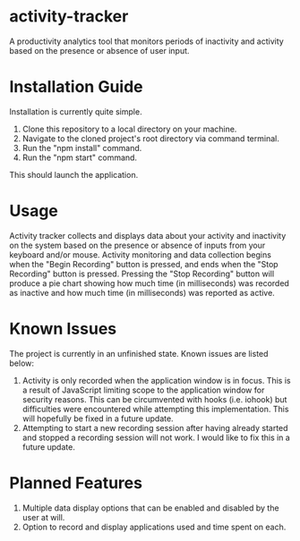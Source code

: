 # activity-tracker
A productivity analytics tool that monitors periods of inactivity and activity based on the presence or absence of user input.

# Installation Guide
Installation is currently quite simple.

1. Clone this repository to a local directory on your machine.
2. Navigate to the cloned project's root directory via command terminal.
3. Run the "npm install" command.
4. Run the "npm start" command.

This should launch the application.

# Usage
Activity tracker collects and displays data about your activity and inactivity on the system based on the presence or absence of inputs from your keyboard and/or mouse.
Activity monitoring and data collection begins when the "Begin Recording" button is pressed, and ends when the "Stop Recording" button is pressed.
Pressing the "Stop Recording" button will produce a pie chart showing how much time (in milliseconds) was recorded as inactive and how much time (in milliseconds) was reported as active.

# Known Issues
The project is currently in an unfinished state. Known issues are listed below:
1. Activity is only recorded when the application window is in focus. This is a result of JavaScript limiting scope to the application window for security reasons. This can be circumvented with hooks (i.e. iohook) but difficulties were encountered while attempting this implementation. This will hopefully be fixed in a future update.
2. Attempting to start a new recording session after having already started and stopped a recording session will not work. I would like to fix this in a future update.

# Planned Features
1. Multiple data display options that can be enabled and disabled by the user at will.
2. Option to record and display applications used and time spent on each.
